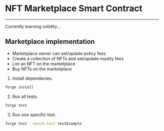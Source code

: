 # NFT Marketplace Smart Contract
___

Currently learning solidity...


## Marketplace implementation 

* Marketplace owner can set/update policy fees
* Create a collection of NFTs and set/update royalty fees
* List an NFT on the marketplace
* Buy NFTs on the marketplace


1. Install dependecies.
```bash
forge install
```

2. Run all tests.
```bash
forge test 
```

3. Run one specific test.
```bash
forge test --match-test testExample
```
